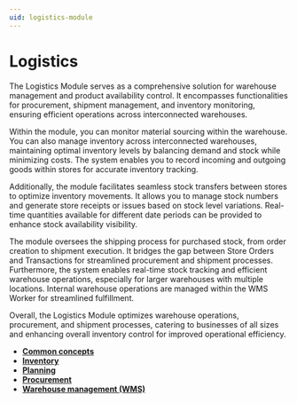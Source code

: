 ```yaml
---
uid: logistics-module
---
```


# Logistics

The Logistics Module serves as a comprehensive solution for warehouse management and product availability control. 
It encompasses functionalities for procurement, shipment management, and inventory monitoring, ensuring efficient operations across interconnected warehouses.

Within the module, you can monitor material sourcing within the warehouse.
You can also manage inventory across interconnected warehouses, maintaining optimal inventory levels by balancing demand and stock while minimizing costs. 
The system enables you to record incoming and outgoing goods within stores for accurate inventory tracking.

Additionally, the module facilitates seamless stock transfers between stores to optimize inventory movements. 
It allows you to manage stock numbers and generate store receipts or issues based on stock level variations. 
Real-time quantities available for different date periods can be provided to enhance stock availability visibility.

The module oversees the shipping process for purchased stock, from order creation to shipment execution. 
It bridges the gap between Store Orders and Transactions for streamlined procurement and shipment processes. 
Furthermore, the system enables real-time stock tracking and efficient warehouse operations, especially for larger 
warehouses with multiple locations. 
Internal warehouse operations are managed within the WMS Worker for streamlined fulfillment.

Overall, the Logistics Module optimizes warehouse operations, procurement, and shipment processes, catering to businesses of all sizes and enhancing overall inventory control for improved operational efficiency.


- **[Common concepts](https://docs.erp.net/tech/modules/logistics/concepts/index.html?q=Common%20concepts)**
- **[Inventory](https://docs.erp.net/tech/modules/logistics/inventory/index.html?q=Inventory)**
- **[Planning](https://docs.erp.net/tech/modules/logistics/planning/index.html?q=Planning)**
- **[Procurement](https://docs.erp.net/tech/modules/logistics/procurement/index.html?q=Procurement)**
- **[Warehouse management (WMS)](https://docs.erp.net/tech/modules/logistics/wms/index.html?q=Warehouse%20management%20(WMS))**
